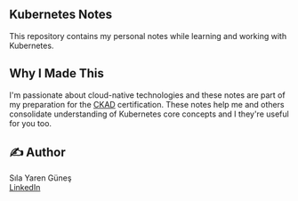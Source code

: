 ## Kubernetes Notes

This repository contains my personal notes while learning and working with Kubernetes.

## Why I Made This
I'm passionate about cloud-native technologies and these notes are part of my preparation for the  [CKAD](https://www.cncf.io/certification/ckad/) certification. These notes help me and others consolidate understanding of Kubernetes core concepts and I they're useful for you too.

## ✍️ Author
Sıla Yaren Güneş  
[LinkedIn](https://www.linkedin.com/in/silayarengunes)
